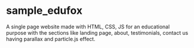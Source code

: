 # sample_edufox
A single page website made with HTML, CSS, JS for an educational purpose with the sections like landing page, about, testimonials, contact us having parallax and particle.js effect.
